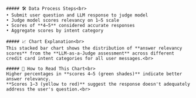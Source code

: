 
    ##### 🛠️ Data Process Steps<br>
    • Submit user question and LLM response to judge model
    • Judge model scores relevancy on 1–5 scale
    • Scores of **4–5** considered accurate responses
    • Aggregate scores by intent category

    ##### 📈 Chart Explanation<br>
    This stacked bar chart shows the distribution of **answer relevancy scores** from the **LLM-as-a-Judge assessment** across different credit card intent categories for all user messages.<br>

    ##### 🔎 How to Read This Chart<br>
    Higher percentages in **scores 4–5 (green shades)** indicate better answer relevancy.
    **Scores 1–3 (yellow to red)** suggest the response doesn't adequately address the user's question.<br>
    